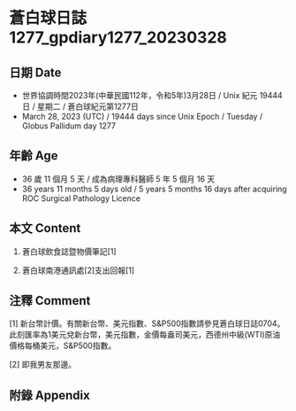[_metadata_:encoding]: - "utf-8"
[_metadata_:language]: - "zh-Hant-TW"
[_metadata_:fileformat]: - "markdown"
[_metadata_:MIME_type]: - "text/plain"
[_metadata_:markdown_version]: - "commonmark version 0.30"
[_metadata_:markdown_spec]: - "https://spec.commonmark.org/0.30/"

# 蒼白球日誌1277_gpdiary1277_20230328 #

## 日期 Date ##

* 世界協調時間2023年(中華民國112年，令和5年)3月28日 / Unix 紀元 19444 日 / 星期二 / 蒼白球紀元第1277日
* March 28, 2023 (UTC) / 19444 days since Unix Epoch / Tuesday / Globus Pallidum day 1277

## 年齡 Age ##

* 36 歲 11 個月 5 天 / 成為病理專科醫師 5 年 5 個月 16 天
* 36 years 11 months 5 days old / 5 years 5 months 16 days after acquiring ROC Surgical Pathology Licence

## 本文 Content ##

1. 蒼白球飲食誌暨物價筆記[1]

    
2. 蒼白球南港通訊處[2]支出回報[1]

    

## 注釋 Comment ##

[1] 新台幣計價。有關新台幣、美元指數、S&P500指數請參見蒼白球日誌0704。此刻匯率為1美元兌新台幣，美元指數，金價每盎司美元，西德州中級(WTI)原油價格每桶美元，S&P500指數。


[2] 即我男友那邊。



## 附錄 Appendix ##

